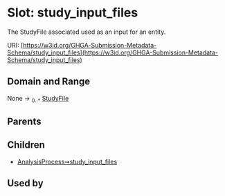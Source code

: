
# Slot: study_input_files


The StudyFile associated used as an input for an entity.

URI: [https://w3id.org/GHGA-Submission-Metadata-Schema/study_input_files](https://w3id.org/GHGA-Submission-Metadata-Schema/study_input_files)


## Domain and Range

None &#8594;  <sub>0..\*</sub> [StudyFile](StudyFile.md)

## Parents


## Children

 *  [AnalysisProcess➞study_input_files](AnalysisProcess_study_input_files.md)

## Used by

